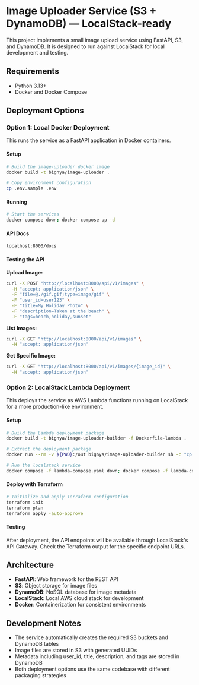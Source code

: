 # Image Uploader Service (S3 + DynamoDB) — LocalStack-ready

This project implements a small image upload service using FastAPI, S3, and DynamoDB. It is designed to run against LocalStack for local development and testing.

## Requirements
- Python 3.13+
- Docker and Docker Compose

## Deployment Options

### Option 1: Local Docker Deployment

This runs the service as a FastAPI application in Docker containers.

#### Setup
```bash
# Build the image-uploader docker image
docker build -t bignya/image-uploader .

# Copy environment configuration
cp .env.sample .env
```

#### Running
```bash
# Start the services
docker compose down; docker compose up -d
```

#### API Docs
```bash
localhost:8000/docs
```

#### Testing the API

**Upload Image:**
```bash
curl -X POST "http://localhost:8000/api/v1/images" \
  -H "accept: application/json" \
  -F "file=@./gif.gif;type=image/gif" \
  -F "user_id=user123" \
  -F "title=My Holiday Photo" \
  -F "description=Taken at the beach" \
  -F "tags=beach,holiday,sunset"
```

**List Images:**
```bash
curl -X GET "http://localhost:8000/api/v1/images" \
  -H "accept: application/json"
```

**Get Specific Image:**
```bash
curl -X GET "http://localhost:8000/api/v1/images/{image_id}" \
  -H "accept: application/json"
```

### Option 2: LocalStack Lambda Deployment

This deploys the service as AWS Lambda functions running on LocalStack for a more production-like environment.

#### Setup
```bash
# Build the Lambda deployment package
docker build -t bignya/image-uploader-builder -f Dockerfile-lambda .

# Extract the deployment package
docker run --rm -v ${PWD}:/out bignya/image-uploader-builder sh -c "cp /app/image-uploader.zip /out/"

# Run the localstack service
docker compose -f lambda-compose.yaml down; docker compose -f lambda-compose.yaml up -d
```

#### Deploy with Terraform
```bash
# Initialize and apply Terraform configuration
terraform init
terraform plan
terraform apply -auto-approve
```

#### Testing
After deployment, the API endpoints will be available through LocalStack's API Gateway. Check the Terraform output for the specific endpoint URLs.

## Architecture

- **FastAPI**: Web framework for the REST API
- **S3**: Object storage for image files
- **DynamoDB**: NoSQL database for image metadata
- **LocalStack**: Local AWS cloud stack for development
- **Docker**: Containerization for consistent environments

## Development Notes

- The service automatically creates the required S3 buckets and DynamoDB tables
- Image files are stored in S3 with generated UUIDs
- Metadata including user_id, title, description, and tags are stored in DynamoDB
- Both deployment options use the same codebase with different packaging strategies